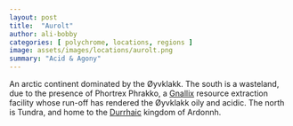 ```yaml
---
layout: post
title:  "Aurolt"
author: ali-bobby
categories: [ polychrome, locations, regions ]
image: assets/images/locations/aurolt.png
summary: "Acid & Agony"
---
```


An arctic continent dominated by the Øyvklakk. The south is a wasteland, due to the presence of Phortrex Phrakko, a [Gnallix](/gnallix) resource extraction facility whose run-off has rendered the Øyvklakk oily and acidic. The north is Tundra, and home to the [Durrhaic](/durrha) kingdom of Ardonnh.

